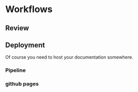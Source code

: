 # Workflows

## Review

## Deployment

Of course you need to host your documentation somewhere.

### Pipeline

### github pages

## 

